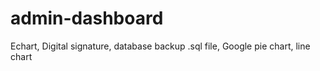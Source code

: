 # admin-dashboard
Echart, Digital signature, database backup .sql file, Google pie chart, line chart

